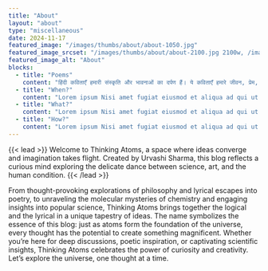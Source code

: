 ```yaml
---
title: "About"
layout: "about"
type: "miscellaneous"
date: 2024-11-17
featured_image: "/images/thumbs/about/about-1050.jpg"
featured_image_srcset: "/images/thumbs/about/about-2100.jpg 2100w, /images/thumbs/about/about-1050.jpg 1050w"
featured_image_alt: "About"
blocks:
  - title: "Poems"
    content: "हिंदी कविताएँ हमारी संस्कृति और भावनाओं का दर्पण हैं। ये कविताएँ हमारे जीवन, प्रेम, भक्ति, राष्ट्रभक्ति और प्रकृति के प्रति हमारे दृष्टिकोण को व्यक्त करती हैं। हिंदी साहित्य में प्राचीन काल से लेकर आधुनिक युग तक, कविताओं ने समाज को प्रेरणा और मार्गदर्शन दिया है।."
  - title: "When?"
    content: "Lorem ipsum Nisi amet fugiat eiusmod et aliqua ad qui ut nisi Ut aute anim mollit fugiat qui sit ex occaecat et eu mollit nisi pariatur fugiat deserunt dolor veniam reprehenderit aliquip magna nisi consequat aliqua veniam in aute ullamco Duis laborum ad non pariatur sit."
  - title: "What?"
    content: "Lorem ipsum Nisi amet fugiat eiusmod et aliqua ad qui ut nisi Ut aute anim mollit fugiat qui sit ex occaecat et eu mollit nisi pariatur fugiat deserunt dolor veniam reprehenderit aliquip magna nisi consequat aliqua veniam in aute ullamco Duis laborum ad non pariatur sit."
  - title: "How?"
    content: "Lorem ipsum Nisi amet fugiat eiusmod et aliqua ad qui ut nisi Ut aute anim mollit fugiat qui sit ex occaecat et eu mollit nisi pariatur fugiat deserunt dolor veniam reprehenderit aliquip magna nisi consequat aliqua veniam in aute ullamco Duis laborum ad non pariatur sit."
---
```

{{< lead >}}
Welcome to Thinking Atoms, a space where ideas converge and imagination takes flight. Created by Urvashi Sharma, this blog reflects a curious mind exploring the delicate dance between science, art, and the human condition. 
{{< /lead >}}

From thought-provoking explorations of philosophy and lyrical escapes into poetry, to unraveling the molecular mysteries of chemistry and engaging insights into popular science, Thinking Atoms brings together the logical and the lyrical in a unique tapestry of ideas. The name symbolizes the essence of this blog: just as atoms form the foundation of the universe, every thought has the potential to create something magnificent. Whether you’re here for deep discussions, poetic inspiration, or captivating scientific insights, Thinking Atoms celebrates the power of curiosity and creativity. Let’s explore the universe, one thought at a time.